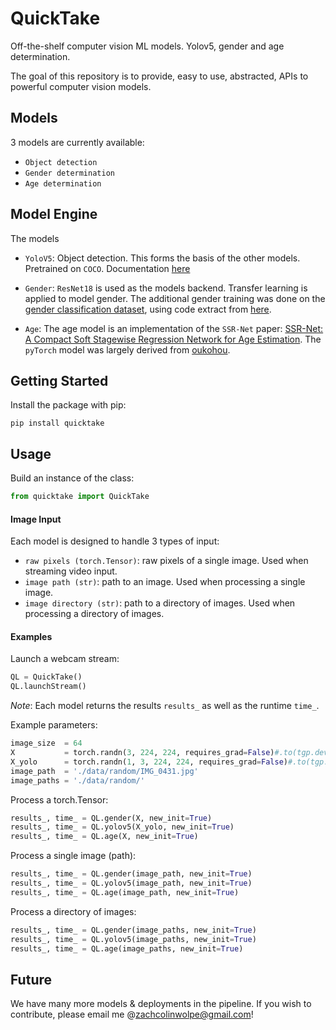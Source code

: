# QuickTake

Off-the-shelf computer vision ML models. Yolov5, gender and age determination.

The goal of this repository is to provide, easy to use, abstracted, APIs to powerful computer vision models.


## Models

$3$ models are currently available:

- `Object detection`
- `Gender determination`
- `Age determination`

## Model Engine

The models 
- `YoloV5`: Object detection. This forms the basis of the other models. Pretrained on `COCO`. Documentation [here](https://pjreddie.com/darknet/yolo/)
- `Gender`: `ResNet18` is used as the models backend. Transfer learning is applied to model gender. The additional gender training was done on the [gender classification dataset](https://www.kaggle.com/datasets/cashutosh/gender-classification-dataset), using code extract from [here](https://github.com/ndb796/Face-Gender-Classification-PyTorch/blob/main/Face_Gender_Classification_using_Transfer_Learning_with_ResNet18.ipynb).

- `Age`: The age model is an implementation of the `SSR-Net` paper: [SSR-Net: A Compact Soft Stagewise Regression Network for Age Estimation](https://www.ijcai.org/proceedings/2018/0150.pdf). The `pyTorch` model was largely derived from [oukohou](https://github.com/oukohou/SSR_Net_Pytorch/blob/master/inference_images.py).

## Getting Started

Install the package with pip:

````pip install quicktake````


## Usage

Build an instance of the class:

```python
from quicktake import QuickTake
```

#### Image Input

Each model is designed to handle $3$ types of input:

- `raw pixels (torch.Tensor)`: raw pixels of a single image. Used when streaming video input.
- `image path (str)`: path to an image. Used when processing a single image.
- `image directory (str)`: path to a directory of images. Used when processing a directory of images.

#### Examples

Launch a webcam stream:

```python
QL = QuickTake()
QL.launchStream()
```

_*Note*_: Each model returns the results `results_` as well as the runtime `time_`.

Example parameters:

```python
image_size  = 64
X           = torch.randn(3, 224, 224, requires_grad=False)#.to(tgp.device)
X_yolo      = torch.randn(1, 3, 224, 224, requires_grad=False)#.to(tgp.device)
image_path  = './data/random/IMG_0431.jpg'
image_paths = './data/random/'
```

Process a torch.Tensor:

```python
results_, time_ = QL.gender(X, new_init=True)
results_, time_ = QL.yolov5(X_yolo, new_init=True)
results_, time_ = QL.age(X, new_init=True)
```

Process a single image (path):

```python
results_, time_ = QL.gender(image_path, new_init=True)
results_, time_ = QL.yolov5(image_path, new_init=True)
results_, time_ = QL.age(image_path, new_init=True)
```

Process a directory of images:

```python
results_, time_ = QL.gender(image_paths, new_init=True)
results_, time_ = QL.yolov5(image_paths, new_init=True)
results_, time_ = QL.age(image_paths, new_init=True)
```



## Future

We have many more models & deployments in the pipeline. If you wish to contribute, please email me @zachcolinwolpe@gmail.com!